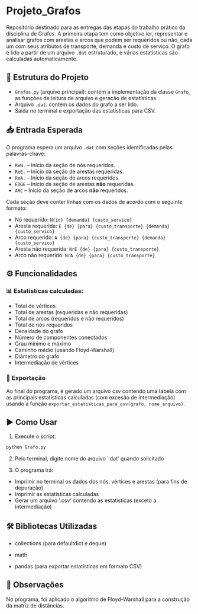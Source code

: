 # Projeto_Grafos
Repositório destinado para as entregas das etapas do trabalho prático da disciplina de Grafos. A primeira etapa tem como objetivo ler, representar e analisar grafos com arestas e arcos que podem ser requeridos ou não, cada um com seus atributos de transporte, demanda e custo de serviço. O grafo é lido a partir de um arquivo `.dat` estruturado, e várias estatísticas são calculadas automaticamente.

## 📂 Estrutura do Projeto

- `Grafos.py` (arquivo principal): contém a implementação da classe `Grafo`, as funções de leitura de arquivo e geração de estatísticas.
- Arquivo `.dat`: contém os dados do grafo a ser lido.
- Saída no terminal e exportação das estatísticas para CSV.

## 📥 Entrada Esperada

O programa espera um arquivo `.dat` com seções identificadas pelas palavras-chave:

- `ReN.` – Início da seção de nós requeridos.
- `ReE.` – Início da seção de arestas requeridas.
- `ReA.` – Início da seção de arcos requeridos.
- `EDGE` – Início da seção de arestas **não** requeridas.
- `ARC` – Início da seção de arcos **não** requeridos.

Cada seção deve conter linhas com os dados de acordo com o seguinte formato:

- Nó requerido: `N{id} {demanda} {custo_servico}`
- Aresta requerida: `E {de} {para} {custo_transporte} {demanda} {custo_servico}`
- Arco requerido: `A {de} {para} {custo_transporte} {demanda} {custo_servico}`
- Aresta não requerida: `NrE {de} {para} {custo_transporte}`
- Arco não requerido: `NrA {de} {para} {custo_transporte}`

## ⚙️ Funcionalidades

### 📊 Estatísticas calculadas:

- Total de vértices
- Total de arestas (requeridas e não requeridas)
- Total de arcos (requeridos e não requeridos)
- Total de nós requeridos
- Densidade do grafo
- Número de componentes conectados
- Grau mínimo e máximo
- Caminho médio (usando Floyd-Warshall)
- Diâmetro do grafo
- Intermediação de vértices

### 💾 Exportação

Ao final do programa, é gerado um arquivo csv contendo uma tabela com as principais estatísticas calculadas (com excesão de intermediação) usando a função `exportar_estatisticas_para_csv(grafo, nome_arquivo)`.

## ▶️ Como Usar
1. Execute o script:
```bash
python Grafo.py
```

2. Pelo terminal, digite  nome do arquivo '.dat' quando solicitado

3. O programa irá:
  - Imprimir no terminal os dados dos nós, vértices e arestas (para fins de depuração)
  - Imprimir as estatísticas calculadas
  - Gerar um arquivo '.csv' contendo as estatísticas (exceto a intermediação)

## 🛠️ Bibliotecas Utilizadas
  - collections (para defaultdict e deque)

  - math

  - pandas (para exportar estatísticas em formato CSV)

## 📌 Observações
No programa, foi aplicado o algoritmo de Floyd-Warshall para a construção da matriz de distâncias.
